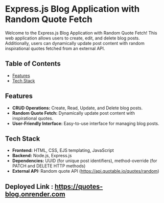 # Express.js Blog Application with Random Quote Fetch

Welcome to the Express.js Blog Application with Random Quote Fetch! This web application allows users to create, edit, and delete blog posts. Additionally, users can dynamically update post content with random inspirational quotes fetched from an external API.

## Table of Contents
- [Features](#features)
- [Tech Stack](#tech-stack)

## Features
- **CRUD Operations:** Create, Read, Update, and Delete blog posts.
- **Random Quote Fetch:** Dynamically update post content with inspirational quotes.
- **User-Friendly Interface:** Easy-to-use interface for managing blog posts.

## Tech Stack
- **Frontend:** HTML, CSS, EJS templating, JavaScript
- **Backend:** Node.js, Express.js
- **Dependencies:** UUID (for unique post identifiers), method-override (for PATCH and DELETE HTTP methods)
- **External API:** Random quote API (https://api.quotable.io/quotes/random)

## Deployed Link : https://quotes-blog.onrender.com
